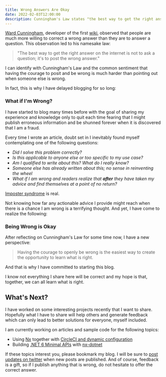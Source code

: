 ```yaml
---
title: Wrong Answers Are Okay
date: 2022-02-03T12:00:00
description: Cunningham's Law states "the best way to get the right answer on the internet is not to ask a question; it's to post the wrong answer." I started this blog knowing I will be posting wrong answers in hopes that together we can find the right answers.
---
```


[Ward Cunningham](https://en.wikipedia.org/wiki/Ward_Cunningham), developer of the first [wiki](https://en.wikipedia.org/wiki/Wiki), observed that people are much more willing to correct a wrong answer than they are to answer a question. This observation led to his namesake law:

> "The best way to get the right answer on the internet is not to ask a question; it's to post the wrong answer."

I can identify with Cunningham's Law and the common sentiment that having the courage to posit and be wrong is much harder than pointing out when someone else is wrong.

In fact, this is why I have delayed blogging for so long:

### What if I'm Wrong?

I have started to blog many times before with the goal of sharing my experience and knowledge only to quit each time fearing that I might publish erroneous information and be shunned forever when it is discovered that I am a fraud.

Every time I wrote an article, doubt set in I inevitably found myself contemplating one of the following questions:

- _Did I solve this problem correctly?_
- _Is this applicable to anyone else or too specific to my use case?_
- _Am I qualified to write about this? What do I really know?_
- _Someone else has already written about this; no sense in reinventing the wheel_
- _What if I am wrong and readers realize that **after** they have taken my advice and find themselves at a point of no return?_

[Imposter syndrome](https://en.wikipedia.org/wiki/Impostor_syndrome) is real.

Not knowing how far any actionable advice I provide might reach when there is a chance I am wrong is a terrifying thought. And yet, I have come to realize the following:

### Being Wrong is Okay

After reflecting on Cunningham's Law for some time now, I have a new perspective:

> Having the courage to openly be wrong is the easiest way to create the opportunity to learn what is right.

And that is why I have committed to starting this blog.

I know not everything I share here will be correct and my hope is that, together, we can all learn what is right.

## What's Next?

I have worked on some interesting projects recently that I want to share. Hopefully what I have to share will help others and generate feedback which can only lead to better solutions for everyone, myself included.

I am currently working on articles and sample code for the following topics:

- Using [Nx](https://nx.dev) together with [CircleCI and dynamic configuration](https://circleci.com/docs/2.0/dynamic-config/)
- Building [.NET 6 Minimal APIs](https://docs.microsoft.com/en-us/aspnet/core/fundamentals/minimal-apis?view=aspnetcore-6.0) with [nx-dotnet](https://www.nx-dotnet.com/)

If these topics interest you, please bookmark my blog. I will be sure to [post updates on twitter](https://twitter.com/kenniejaydavis) when new posts are published. And of course, feedback is a gift, so if I publish anything that is wrong, do not hesitate to offer the correct answer.
